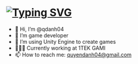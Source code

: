  <h1 align="left">
    <a href="https://git.io/typing-svg"><img src="https://readme-typing-svg.herokuapp.com?font=Fira+Code&pause=1000&random=false&width=435&lines=Hello!;I'm+QDanh" alt="Typing SVG" /></a>
</h1>

- 👋 Hi, I’m @qdanh04
- 👀 I’m game developer 
- 🌱 I’m using Unity Engine to create games
- 👨🏽‍💻 Currently working at 1TEK GAMI
- 📫 How to reach me: quyendanh04@gmail.com
